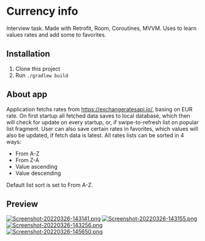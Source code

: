 # Currency info
Interview task. Made with Retrofit, Room, Coroutines, MVVM. Uses to learn values rates and add some to favorites.

## Installation

  1. Clone this project
  2. Run `./gradlew build`

## About app
Application fetchs rates from https://exchangeratesapi.io/, basing on EUR rate. On first startup all fetched data saves to local database, which then will check for update on every startup, or, if swipe-to-refresh list on popular list fragment.
User can also save certain rates in favorites, which values will also be updated, if fetch data is latest. 
All rates lists can be sorted in 4 ways: 
  - From A-Z
  - From Z-A
  - Value ascending
  - Value descending

Default list sort is set to From A-Z. 

## Preview

[![Screenshot-20220326-143141.png](https://i.postimg.cc/RVLs5X4K/Screenshot-20220326-143141.png)](https://postimg.cc/ykWX0hJ8)
[![Screenshot-20220326-143155.png](https://i.postimg.cc/cJrX3WYB/Screenshot-20220326-143155.png)](https://postimg.cc/5HWBcZsX)
[![Screenshot-20220326-143256.png](https://i.postimg.cc/cLDF6CKJ/Screenshot-20220326-143256.png)](https://postimg.cc/JskN215w)
[![Screenshot-20220326-145650.png](https://i.postimg.cc/wTwXQP9f/Screenshot-20220326-145650.png)](https://postimg.cc/6yG49M2n)
